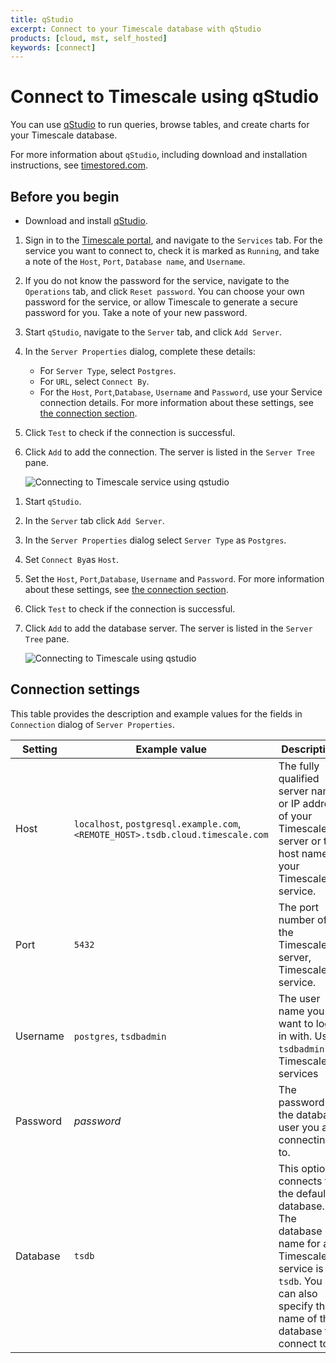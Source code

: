 ```yaml
---
title: qStudio
excerpt: Connect to your Timescale database with qStudio
products: [cloud, mst, self_hosted]
keywords: [connect]
---
```


# Connect to Timescale using qStudio

You can use [qStudio][qstudio] to run queries, browse tables, and create charts 
for your Timescale database.

For more information about `qStudio`, including download and installation
instructions, see [timestored.com][qstudio-downloads].

## Before you begin

*   Download and install [qStudio][qstudio-downloads].

<Tabs label="Connect to Timescale with qStudio">

<Tab title="Timescale">

<Procedure>

1.  Sign in to the [Timescale portal][tsc-portal], and navigate to the `Services` 
     tab. For the service you want to connect to, check it is marked as `Running`, 
     and take a note of the `Host`, `Port`, `Database name`, and `Username`.
1.  [](#)<Optional />If you do not know the password for the service, navigate
    to the `Operations` tab, and click `Reset password`. You can choose your own
    password for the service, or allow Timescale to generate a
    secure password for you. Take a note of your new password.
1.  Start `qStudio`, navigate to the `Server` tab, and click `Add Server`.
1.  In the `Server Properties` dialog, complete these details:
    *   For `Server Type`, select `Postgres`.
    *   For `URL`, select `Connect By`.
    *   For the `Host`, `Port`,`Database`, `Username` and `Password`, use 
         your Service connection details. For more information about these 
         settings, see [the connection section][connection-details].
1.  Click `Test` to check if the connection is successful.
1.  Click `Add` to add the connection.
    The server is listed in the `Server Tree` pane.

    <img class="maincontent__illustration"
    src="https://s3.amazonaws.com/assets.timescale.com/docs/images/qstudio_timescale.webp"
    alt="Connecting to Timescale service using qstudio"/>

</Procedure>

</Tab>

<Tab title="Self-hosted Timescale">

<Procedure>

1.  Start `qStudio`.
1.  In the `Server` tab click `Add Server`.
1.  In the `Server Properties` dialog select `Server Type` as `Postgres`.
1.  Set `Connect By`as `Host`.
1.  Set the `Host`, `Port`,`Database`, `Username` and `Password`. For more
    information about these settings,
    see [the connection section][connection-details].
1.  Click `Test` to check if the connection is successful.
1.  Click `Add` to add the database server.
    The server is listed in the `Server Tree` pane.

    <img class="maincontent__illustration"
    src="https://s3.amazonaws.com/assets.timescale.com/docs/images/qstudio_self_hosted.webp"
    alt="Connecting to Timescale using qstudio"/>

</Procedure>

</Tab>

</Tabs>

## Connection settings

This table provides the description and example values for the fields in
`Connection` dialog of `Server Properties`.

|Setting|Example value|Description|
|-|-|-|
|Host|`localhost`, `postgresql.example.com`, `<REMOTE_HOST>.tsdb.cloud.timescale.com`|The fully qualified server name or IP address of your TimescaleDB server or the host name of your Timescale service.|
|Port|`5432`|The port number of the TimescaleDB server, Timescale service.|
|Username|`postgres`, `tsdbadmin`|The user name you want to log in with. Use `tsdbadmin` for Timescale services|
|Password|*password*|The password for the database user you are connecting to.|
|Database|`tsdb`|This option connects to the default database. The database name for a Timescale service is `tsdb`. You can also specify the name of the database to connect to.|

[qstudio]: https://www.timestored.com/qstudio
[qstudio-downloads]: https://www.timestored.com/qstudio/download
[tsc-portal]: https://console.cloud.timescale.com/
[connection-details]: #settings-in-connection

